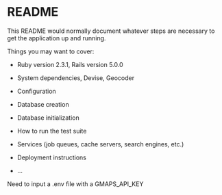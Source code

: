 # README

This README would normally document whatever steps are necessary to get the
application up and running.

Things you may want to cover:

* Ruby version 2.3.1, Rails version 5.0.0

* System dependencies, Devise, Geocoder

* Configuration

* Database creation

* Database initialization

* How to run the test suite

* Services (job queues, cache servers, search engines, etc.)

* Deployment instructions

* ...


Need to input a .env file with a GMAPS_API_KEY